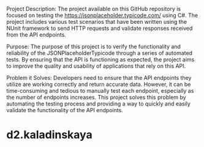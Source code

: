 Project Description:
The project available on this GitHub repository is focused on testing the https://jsonplaceholder.typicode.com/ using C#. The project includes various test scenarios that have been written using the NUnit framework to send HTTP requests and validate responses received from the API endpoints.

Purpose:
The purpose of this project is to verify the functionality and reliability of the JSONPlaceholderTypicode through a series of automated tests. By ensuring that the API is functioning as expected, the project aims to improve the quality and usability of applications that rely on this API.

Problem it Solves:
Developers need to ensure that the API endpoints they utilize are working correctly and return accurate data. However, it can be time-consuming and tedious to manually test each endpoint, especially as the number of endpoints increases. This project solves this problem by automating the testing process and providing a way to quickly and easily validate the functionality of the API endpoints.
# d2.kaladinskaya
